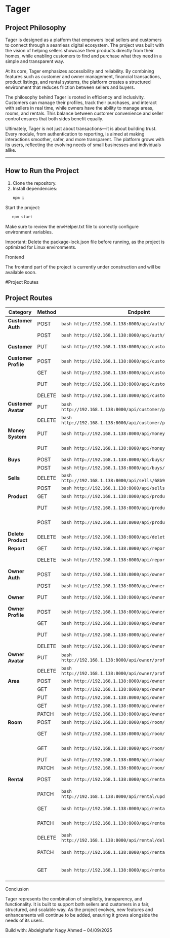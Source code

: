 # Tager

## Project Philosophy

Tager is designed as a platform that empowers local sellers and customers to connect through a seamless digital ecosystem. The project was built with the vision of helping sellers showcase their products directly from their homes, while enabling customers to find and purchase what they need in a simple and transparent way.

At its core, Tager emphasizes accessibility and reliability. By combining features such as customer and owner management, financial transactions, product listings, and rental systems, the platform creates a structured environment that reduces friction between sellers and buyers.

The philosophy behind Tager is rooted in efficiency and inclusivity. Customers can manage their profiles, track their purchases, and interact with sellers in real time, while owners have the ability to manage areas, rooms, and rentals. This balance between customer convenience and seller control ensures that both sides benefit equally.

Ultimately, Tager is not just about transactions—it is about building trust. Every module, from authentication to reporting, is aimed at making interactions smoother, safer, and more transparent. The platform grows with its users, reflecting the evolving needs of small businesses and individuals alike.

---

## How to Run the Project

1. Clone the repository.
2. Install dependencies:
   ```bash
   npm i
   ```

Start the project:

```bash
   npm start
```

Make sure to review the envHelper.txt file to correctly configure environment variables.

Important: Delete the package-lock.json file before running, as the project is optimized for Linux environments.

Frontend

The frontend part of the project is currently under construction and will be available soon.

#Project Routes

## Project Routes

| Category             | Method | Endpoint                                                            | Description              |
| -------------------- | ------ | ------------------------------------------------------------------- | ------------------------ |
| **Customer Auth**    | POST   | `bash http://192.168.1.138:8000/api/auth/register`                  | Register                 |
|                      | POST   | `bash http://192.168.1.138:8000/api/auth/login`                     | Login                    |
| **Customer**         | PUT    | `bash http://192.168.1.138:8000/api/customer/:id`                   | Update Customer          |
| **Customer Profile** | POST   | `bash http://192.168.1.138:8000/api/customer/profile/add`           | Add Profile              |
|                      | GET    | `bash http://192.168.1.138:8000/api/customer/profile`               | Get Profile              |
|                      | PUT    | `bash http://192.168.1.138:8000/api/customer/profile/update`        | Update Profile           |
|                      | DELETE | `bash http://192.168.1.138:8000/api/customer/profile/delete`        | Delete Profile           |
| **Customer Avatar**  | PUT    | `bash http://192.168.1.138:8000/api/customer/profile/image/upload`  | Upload Image             |
|                      | DELETE | `bash http://192.168.1.138:8000/api/customer/profile/image/delete`  | Delete Image             |
| **Money System**     | PUT    | `bash http://192.168.1.138:8000/api/money/control/push`             | Push Money               |
|                      | PUT    | `bash http://192.168.1.138:8000/api/money/control/update`           | Update Money             |
| **Buys**             | POST   | `bash http://192.168.1.138:8000/api/buys/product`                   | Buy Product              |
|                      | POST   | `bash http://192.168.1.138:8000/api/buys/products`                  | Buy Products             |
| **Sells**            | DELETE | `bash http://192.168.1.138:8000/api/sells/68b9c6a8bc216547e7e0a37d` | Sell Product             |
|                      | POST   | `bash http://192.168.1.138:8000/api/sells/count`                    | Sell Products            |
| **Product**          | GET    | `bash http://192.168.1.138:8000/api/product/route`                  | Get Product              |
|                      | PUT    | `bash http://192.168.1.138:8000/api/product/route/:id`              | Update Product           |
|                      | POST   | `bash http://192.168.1.138:8000/api/product/route/search`           | Search Product           |
| **Delete Product**   | DELETE | `bash http://192.168.1.138:8000/api/delete_product/:id`             | Delete Product           |
| **Report**           | GET    | `bash http://192.168.1.138:8000/api/report`                         | Get Reports              |
|                      | DELETE | `bash http://192.168.1.138:8000/api/report/delete`                  | Delete All Reports       |
| **Owner Auth**       | POST   | `bash http://192.168.1.138:8000/api/owner/auth/register`            | Register                 |
|                      | POST   | `bash http://192.168.1.138:8000/api/owner/auth/login`               | Login                    |
| **Owner**            | PUT    | `bash http://192.168.1.138:8000/api/owner/update`                   | Update Owner             |
| **Owner Profile**    | POST   | `bash http://192.168.1.138:8000/api/owner/profile/add`              | Add Profile              |
|                      | GET    | `bash http://192.168.1.138:8000/api/owner/profile`                  | Get Profile              |
|                      | PUT    | `bash http://192.168.1.138:8000/api/owner/profile/update`           | Update Profile           |
|                      | DELETE | `bash http://192.168.1.138:8000/api/owner/profile/delete`           | Delete Profile           |
| **Owner Avatar**     | PUT    | `bash http://192.168.1.138:8000/api/owner/profile/image/upload`     | Upload Image             |
|                      | DELETE | `bash http://192.168.1.138:8000/api/owner/profile/image/delete`     | Delete Image             |
| **Area**             | POST   | `bash http://192.168.1.138:8000/api/owner/area/create`              | Create Area              |
|                      | GET    | `bash http://192.168.1.138:8000/api/owner/area?q`                   | Get Area                 |
|                      | PUT    | `bash http://192.168.1.138:8000/api/owner/area/update/:id`          | Update Area              |
|                      | GET    | `bash http://192.168.1.138:8000/api/owner/area/one/:id`             | Get One Area             |
|                      | PATCH  | `bash http://192.168.1.138:8000/api/owner/area/delete/:id`          | Delete Area              |
| **Room**             | POST   | `bash http://192.168.1.138:8000/api/room/create`                    | Create Room              |
|                      | GET    | `bash http://192.168.1.138:8000/api/room/owner/rooms`               | Get Rooms for Owner      |
|                      | GET    | `bash http://192.168.1.138:8000/api/room/customer/rooms`            | Get Rooms for Customer   |
|                      | PUT    | `bash http://192.168.1.138:8000/api/room/update/:id`                | Update Room              |
|                      | PATCH  | `bash http://192.168.1.138:8000/api/room/delete/:id`                | Delete Room              |
| **Rental**           | POST   | `bash http://192.168.1.138:8000/api/rental/sug-subscript`           | Add Rental (Customer)    |
|                      | PATCH  | `bash http://192.168.1.138:8000/api/rental/updateSubscription/:id`  | Update Rental (Customer) |
|                      | GET    | `bash http://192.168.1.138:8000/api/rental`                         | Get All Rentals          |
|                      | PATCH  | `bash http://192.168.1.138:8000/api/rental/request/:id`             | Accept/Reject Rental     |
|                      | DELETE | `bash http://192.168.1.138:8000/api/rental/delete_subscription/:id` | Delete Rental (Customer) |
|                      | PATCH  | `bash http://192.168.1.138:8000/api/rental/owner/delete/:id`        | Delete Rental (Owner)    |
|                      | GET    | `bash http://192.168.1.138:8000/api/rental/request`                 | Get All Requests (Owner) |

Conclusion

Tager represents the combination of simplicity, transparency, and functionality. It is built to support both sellers and customers in a fair, structured, and scalable way. As the project evolves, new features and enhancements will continue to be added, ensuring it grows alongside the needs of its users.

Build with: Abdelghafar Nagy Ahmed – 04/09/2025
